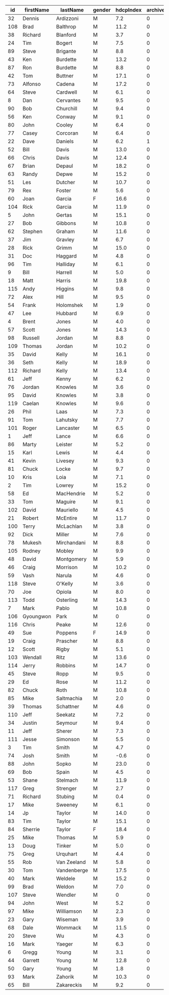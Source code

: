 | id  | firstName |  lastName   | gender | hdcpIndex | archived |
|-----|-----------|-------------|--------|-----------|----------|
| 32  | Dennis    | Ardizzoni   | M      | 7.2       | 0        |
| 108 | Brad      | Balthrop    | M      | 11.2      | 0        |
| 38  | Richard   | Blanford    | M      | 3.7       | 0        |
| 24  | Tim       | Bogert      | M      | 7.5       | 0        |
| 89  | Steve     | Brigante    | M      | 8.8       | 0        |
| 43  | Ken       | Burdette    | M      | 13.2      | 0        |
| 87  | Ron       | Burdette    | M      | 8.8       | 0        |
| 42  | Tom       | Buttner     | M      | 17.1      | 0        |
| 73  | Alfonso   | Cadena      | M      | 17.2      | 0        |
| 64  | Steve     | Cardwell    | M      | 6.1       | 0        |
| 8   | Dan       | Cervantes   | M      | 9.5       | 0        |
| 90  | Bob       | Churchill   | M      | 9.4       | 0        |
| 56  | Ken       | Conway      | M      | 9.1       | 0        |
| 80  | John      | Cooley      | M      | 6.4       | 0        |
| 77  | Casey     | Corcoran    | M      | 6.4       | 0        |
| 22  | Dave      | Daniels     | M      | 6.2       | 1        |
| 52  | Bill      | Davis       | M      | 13.0      | 0        |
| 66  | Chris     | Davis       | M      | 12.4      | 0        |
| 67  | Brian     | Depaul      | M      | 18.2      | 0        |
| 63  | Randy     | Depwe       | M      | 15.2      | 0        |
| 51  | Les       | Dutcher     | M      | 10.7      | 0        |
| 79  | Rex       | Foster      | M      | 5.6       | 0        |
| 60  | Joan      | Garcia      | F      | 16.6      | 0        |
| 104 | Rick      | Garcia      | M      | 11.9      | 0        |
| 5   | John      | Gertas      | M      | 15.1      | 0        |
| 27  | Bob       | Gibbons     | M      | 10.8      | 0        |
| 62  | Stephen   | Graham      | M      | 11.6      | 0        |
| 37  | Jim       | Gravley     | M      | 6.7       | 0        |
| 28  | Rick      | Grimm       | M      | 15.0      | 0        |
| 31  | Doc       | Haggard     | M      | 4.8       | 0        |
| 96  | Tim       | Halliday    | M      | 6.1       | 0        |
| 9   | Bill      | Harrell     | M      | 5.0       | 0        |
| 18  | Matt      | Harris      | M      | 19.8      | 0        |
| 115 | Andy      | Higgins     | M      | 9.8       | 0        |
| 72  | Alex      | Hill        | M      | 9.5       | 0        |
| 54  | Frank     | Holomshek   | M      | 1.9       | 0        |
| 47  | Lee       | Hubbard     | M      | 6.9       | 0        |
| 4   | Brent     | Jones       | M      | 4.0       | 0        |
| 57  | Scott     | Jones       | M      | 14.3      | 0        |
| 98  | Russell   | Jordan      | M      | 8.8       | 0        |
| 109 | Thomas    | Jordan      | M      | 10.2      | 0        |
| 35  | David     | Kelly       | M      | 16.1      | 0        |
| 36  | Seth      | Kelly       | M      | 18.9      | 0        |
| 112 | Richard   | Kelly       | M      | 13.4      | 0        |
| 61  | Jeff      | Kenny       | M      | 6.2       | 0        |
| 76  | Jordan    | Knowles     | M      | 3.6       | 0        |
| 95  | David     | Knowles     | M      | 3.8       | 0        |
| 119 | Caelan    | Knowles     | M      | 9.6       | 0        |
| 26  | Phil      | Laas        | M      | 7.3       | 0        |
| 91  | Tom       | Lahutsky    | M      | 7.7       | 0        |
| 101 | Roger     | Lancaster   | M      | 6.5       | 0        |
| 1   | Jeff      | Lance       | M      | 6.6       | 0        |
| 86  | Marty     | Leister     | M      | 5.2       | 0        |
| 15  | Karl      | Lewis       | M      | 4.4       | 0        |
| 41  | Kevin     | Livesey     | M      | 9.3       | 0        |
| 81  | Chuck     | Locke       | M      | 9.7       | 0        |
| 10  | Kris      | Loia        | M      | 7.1       | 0        |
| 2   | Tim       | Lowrey      | M      | 15.2      | 0        |
| 58  | Ed        | MacHendrie  | M      | 5.2       | 0        |
| 33  | Tom       | Maguire     | M      | 9.1       | 0        |
| 102 | David     | Mauriello   | M      | 4.5       | 0        |
| 21  | Robert    | McEntire    | M      | 11.7      | 0        |
| 100 | Terry     | McLachlan   | M      | 3.8       | 0        |
| 92  | Dick      | Miller      | M      | 7.6       | 0        |
| 78  | Mukesh    | Mirchandani | M      | 8.8       | 0        |
| 105 | Rodney    | Mobley      | M      | 9.9       | 0        |
| 48  | David     | Montgomery  | M      | 5.9       | 0        |
| 46  | Craig     | Morrison    | M      | 10.2      | 0        |
| 59  | Vash      | Narula      | M      | 4.6       | 0        |
| 118 | Steve     | O'Kelly     | M      | 3.6       | 0        |
| 70  | Joe       | Opiola      | M      | 8.0       | 0        |
| 113 | Todd      | Osterling   | M      | 14.3      | 0        |
| 7   | Mark      | Pablo       | M      | 10.8      | 0        |
| 106 | Gyoungwon | Park        | M      | 0         | 0        |
| 116 | Chris     | Peake       | M      | 12.6      | 0        |
| 49  | Sue       | Poppens     | F      | 14.9      | 0        |
| 19  | Craig     | Prascher    | M      | 8.8       | 0        |
| 12  | Scott     | Rigby       | M      | 5.1       | 0        |
| 103 | Wendall   | Ritz        | M      | 13.6      | 0        |
| 114 | Jerry     | Robbins     | M      | 14.7      | 0        |
| 45  | Steve     | Ropp        | M      | 9.5       | 0        |
| 29  | Ed        | Rose        | M      | 11.2      | 0        |
| 82  | Chuck     | Roth        | M      | 10.8      | 0        |
| 85  | Mike      | Saltmachia  | M      | 2.0       | 0        |
| 39  | Thomas    | Schattner   | M      | 4.6       | 0        |
| 110 | Jeff      | Seekatz     | M      | 7.2       | 0        |
| 34  | Justin    | Seymour     | M      | 9.4       | 0        |
| 11  | Jeff      | Sherer      | M      | 7.3       | 0        |
| 111 | Jesse     | Simonson    | M      | 5.5       | 0        |
| 3   | Tim       | Smith       | M      | 4.7       | 0        |
| 74  | Josh      | Smith       | M      | -0.6      | 0        |
| 88  | John      | Sopko       | M      | 23.0      | 0        |
| 69  | Bob       | Spain       | M      | 4.5       | 0        |
| 53  | Shane     | Stelmach    | M      | 11.9      | 0        |
| 117 | Greg      | Strenger    | M      | 2.7       | 0        |
| 71  | Richard   | Stubing     | M      | 0.4       | 0        |
| 17  | Mike      | Sweeney     | M      | 6.1       | 0        |
| 14  | Jp        | Taylor      | M      | 14.0      | 0        |
| 83  | Tim       | Taylor      | M      | 15.1      | 0        |
| 84  | Sherrie   | Taylor      | F      | 18.4      | 0        |
| 25  | Mike      | Thomas      | M      | 5.9       | 0        |
| 13  | Doug      | Tinker      | M      | 5.0       | 0        |
| 75  | Greg      | Urquhart    | M      | 4.4       | 0        |
| 55  | Rob       | Van Zeeland | M      | 5.8       | 0        |
| 30  | Tom       | Vandenberge | M      | 17.5      | 0        |
| 40  | Mark      | Weldele     | M      | 15.2      | 0        |
| 99  | Brad      | Weldon      | M      | 7.0       | 0        |
| 107 | Steve     | Wendler     | M      | 0         | 0        |
| 94  | John      | West        | M      | 5.2       | 0        |
| 97  | Mike      | Williamson  | M      | 2.3       | 0        |
| 23  | Gary      | Wiseman     | M      | 3.9       | 0        |
| 68  | Dale      | Wommack     | M      | 11.5      | 0        |
| 20  | Steve     | Wu          | M      | 4.3       | 0        |
| 16  | Mark      | Yaeger      | M      | 6.3       | 0        |
| 6   | Gregg     | Young       | M      | 3.1       | 0        |
| 44  | Garrett   | Young       | M      | 12.8      | 0        |
| 50  | Gary      | Young       | M      | 1.8       | 0        |
| 93  | Mark      | Zahorik     | M      | 10.3      | 0        |
| 65  | Bill      | Zakareckis  | M      | 9.2       | 0        |
